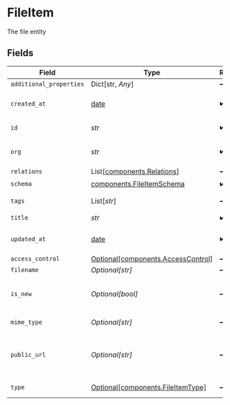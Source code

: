 # FileItem

The file entity


## Fields

| Field                                                                                                         | Type                                                                                                          | Required                                                                                                      | Description                                                                                                   | Example                                                                                                       |
| ------------------------------------------------------------------------------------------------------------- | ------------------------------------------------------------------------------------------------------------- | ------------------------------------------------------------------------------------------------------------- | ------------------------------------------------------------------------------------------------------------- | ------------------------------------------------------------------------------------------------------------- |
| `additional_properties`                                                                                       | Dict[str, *Any*]                                                                                              | :heavy_minus_sign:                                                                                            | N/A                                                                                                           |                                                                                                               |
| `created_at`                                                                                                  | [date](https://docs.python.org/3/library/datetime.html#date-objects)                                          | :heavy_check_mark:                                                                                            | Creation timestamp of the entity                                                                              | 2021-02-09T12:41:43.662Z                                                                                      |
| `id`                                                                                                          | *str*                                                                                                         | :heavy_check_mark:                                                                                            | Entity ID                                                                                                     | 5da0a718-c822-403d-9f5d-20d4584e0528                                                                          |
| `org`                                                                                                         | *str*                                                                                                         | :heavy_check_mark:                                                                                            | Organization ID the entity belongs to                                                                         | 123                                                                                                           |
| `relations`                                                                                                   | List[[components.Relations](../../models/shared/relations.md)]                                                | :heavy_minus_sign:                                                                                            | N/A                                                                                                           |                                                                                                               |
| `schema`                                                                                                      | [components.FileItemSchema](../../models/shared/fileitemschema.md)                                            | :heavy_check_mark:                                                                                            | N/A                                                                                                           |                                                                                                               |
| `tags`                                                                                                        | List[*str*]                                                                                                   | :heavy_minus_sign:                                                                                            | Array of entity tags                                                                                          | example,mock                                                                                                  |
| `title`                                                                                                       | *str*                                                                                                         | :heavy_check_mark:                                                                                            | Title of the entity                                                                                           | Example Entity                                                                                                |
| `updated_at`                                                                                                  | [date](https://docs.python.org/3/library/datetime.html#date-objects)                                          | :heavy_check_mark:                                                                                            | Last update timestamp of the entity                                                                           | 2021-02-09T12:41:43.662Z                                                                                      |
| `access_control`                                                                                              | [Optional[components.AccessControl]](../../models/shared/accesscontrol.md)                                    | :heavy_minus_sign:                                                                                            | N/A                                                                                                           |                                                                                                               |
| `filename`                                                                                                    | *Optional[str]*                                                                                               | :heavy_minus_sign:                                                                                            | N/A                                                                                                           | document.pdf                                                                                                  |
| `is_new`                                                                                                      | *Optional[bool]*                                                                                              | :heavy_minus_sign:                                                                                            | Indicate whether the user has not seen/downloaded the file before                                             |                                                                                                               |
| `mime_type`                                                                                                   | *Optional[str]*                                                                                               | :heavy_minus_sign:                                                                                            | MIME type of the file                                                                                         | application/pdf                                                                                               |
| `public_url`                                                                                                  | *Optional[str]*                                                                                               | :heavy_minus_sign:                                                                                            | Direct URL for file (public only if file access control is public-read)                                       | https://epilot-files-prod.s3.eu-central-1.amazonaws.com/123/4d689aeb-1497-4410-a9fe-b36ca9ac4389/document.pdf |
| `type`                                                                                                        | [Optional[components.FileItemType]](../../models/shared/fileitemtype.md)                                      | :heavy_minus_sign:                                                                                            | Human readable type for file                                                                                  |                                                                                                               |